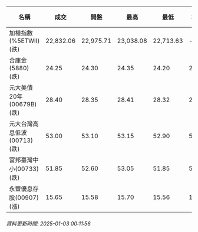 | 名稱 | 成交 | 開盤 | 最高 | 最低 | 均價 | 成交金額(億) | 昨收 | 漲跌幅 | 漲跌 | 總量 | 昨量 | 振幅 |
| -------- | -------- | -------- | -------- |-------- | -------- | -------- |-------- |-------- |-------- | -------- | -------- |-------- |
|加權指數(%5ETWII) (跌)|22,832.06|22,975.71|23,038.08|22,713.63|-|3,705.41|23,035.10|0.88%|203.04|6,849,518|0|1.41%|
|合庫金(5880) (跌)|24.25|24.30|24.35|24.20|24.24|2.39|24.30|0.21%|0.05|9,844|10,505|0.62%|
|元大美債20年(00679B) (跌)|28.40|28.35|28.41|28.32|28.37|10.74|28.65|0.87%|0.25|37,858|45,433|0.31%|
|元大台灣高息低波(00713) (跌)|53.00|53.10|53.15|52.90|53.02|6.96|53.15|0.28%|0.15|13,137|10,728|0.47%|
|富邦臺灣中小(00733) (跌)|51.85|52.60|53.05|51.85|52.31|0.501|52.75|1.71%|0.90|958|463|2.27%|
|永豐優息存股(00907) (漲)|15.65|15.58|15.70|15.56|15.63|0.354|15.58|0.45%|0.07|2,264|3,661|0.90%|
###### 資料更新時間: 2025-01-03 00:11:56
